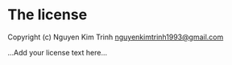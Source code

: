 # The license

Copyright (c) Nguyen Kim Trinh <nguyenkimtrinh1993@gmail.com>

...Add your license text here...